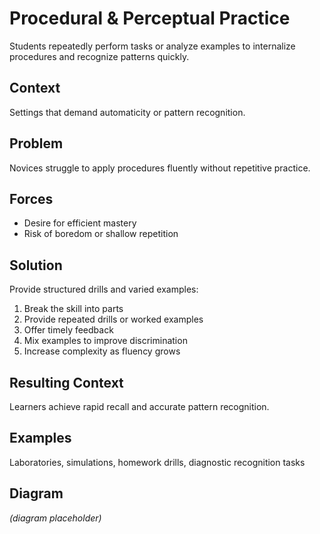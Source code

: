 # Procedural & Perceptual Practice

Students repeatedly perform tasks or analyze examples to internalize procedures and recognize patterns quickly.

## Context
Settings that demand automaticity or pattern recognition.

## Problem
Novices struggle to apply procedures fluently without repetitive practice.

## Forces
- Desire for efficient mastery
- Risk of boredom or shallow repetition

## Solution
Provide structured drills and varied examples:
1. Break the skill into parts
2. Provide repeated drills or worked examples
3. Offer timely feedback
4. Mix examples to improve discrimination
5. Increase complexity as fluency grows

## Resulting Context
Learners achieve rapid recall and accurate pattern recognition.

## Examples
Laboratories, simulations, homework drills, diagnostic recognition tasks

## Diagram
*(diagram placeholder)*
